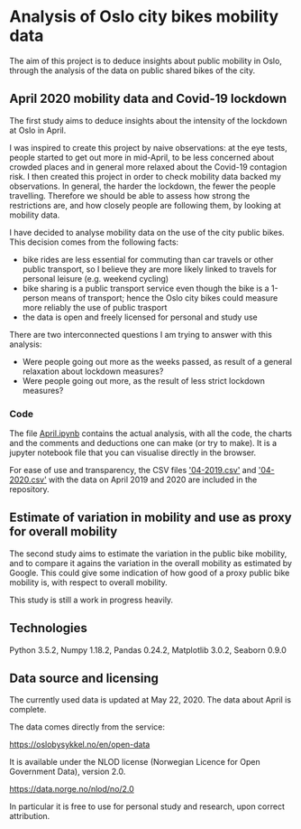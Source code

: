 # Analysis of Oslo city bikes mobility data #

The aim of this project is to deduce insights about public mobility in Oslo, through the analysis of the data on public shared bikes of the city.

## April 2020 mobility data and Covid-19 lockdown ##

The first study aims to deduce insights about the intensity of the lockdown at Oslo in April.

I was inspired to create this project by naive observations: at the eye tests, people started to get out more in mid-April, to be less concerned about crowded places and in general more relaxed about the Covid-19 contagion risk. I then created this project in order to check mobility data backed my observations. In general, the harder the lockdown, the fewer the people travelling. Therefore we should be able to assess how strong the restrictions are, and how closely people are following them, by looking at mobility data.

I have decided to analyse mobility data on the use of the city public bikes. This decision comes from the following facts:
 - bike rides are less essential for commuting than car travels or other public transport, so I believe they are more likely linked to travels for personal leisure (e.g. weekend cycling)
 - bike sharing is a public transport service even though the bike is a 1-person means of transport; hence the Oslo city bikes could measure more reliably the use of public trasport
 - the data is open and freely licensed for personal and study use

There are two interconnected questions I am trying to answer with this analysis:
 - Were people going out more as the weeks passed, as result of a general relaxation about lockdown measures?
 - Were people going out more, as the result of less strict lockdown measures?

### Code ###

The file [April.ipynb](April.ipynb) contains the actual analysis, with all the code, the charts and the comments and deductions one can make (or try to make). It is a jupyter notebook file that you can visualise directly in the browser.

For ease of use and transparency, the CSV files ['04-2019.csv']('04-2019.csv') and ['04-2020.csv']('04-2020.csv') with the data on April 2019 and 2020 are included in the repository.

## Estimate of variation in mobility and use as proxy for overall mobility ##

The second study aims to estimate the variation in the public bike mobility, and to compare it agains the variation in the overall mobility as estimated by Google. This could give some indication of how good of a proxy public bike mobility is, with respect to overall mobility.

This study is still a work in progress heavily.

## Technologies ##

Python 3.5.2, Numpy 1.18.2, Pandas 0.24.2, Matplotlib 3.0.2, Seaborn 0.9.0

## Data source and licensing ##

The currently used data is updated at May 22, 2020. The data about April is complete.

The data comes directly from the service:

https://oslobysykkel.no/en/open-data

It is available under the NLOD license (Norwegian Licence for Open Government Data), version 2.0.

https://data.norge.no/nlod/no/2.0

In particular it is free to use for personal study and research, upon correct attribution.
